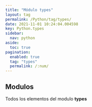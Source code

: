 ```yaml
---
title: "Módulo types"
layout: tag
permalink: /Python/tag/types/
date: 2021-11-01 10:24:04.004598
key: Python.types
sidebar: 
  nav: python
aside: 
  toc: true
pagination: 
  enabled: true
  tag: "types"
  permalink: /:num/
---
```


<h2>Modulos</h2>
Todos los elementos del modulo <strong>types</strong>
